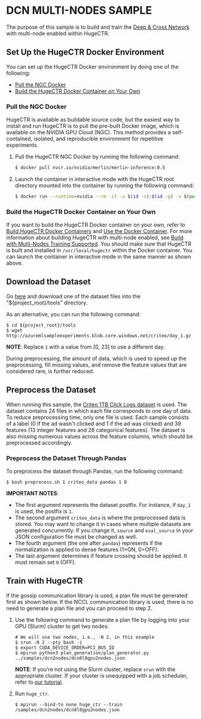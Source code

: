 # DCN MULTI-NODES SAMPLE #
The purpose of this sample is to build and train the [Deep & Cross Network](https://arxiv.org/pdf/1708.05123.pdf) with multi-node enabled within HugeCTR.

## Set Up the HugeCTR Docker Environment ##
You can set up the HugeCTR Docker environment by doing one of the following:
- [Pull the NGC Docker](#pull-the-ngc-docker)
- [Build the HugeCTR Docker Container on Your Own](#build-the-hugectr-docker-container-on-your-own)

### Pull the NGC Docker ###
HugeCTR is available as buildable source code, but the easiest way to install and run HugeCTR is to pull the pre-built Docker image, which is available on the NVIDIA GPU Cloud (NGC). This method provides a self-contained, isolated, and reproducible environment for repetitive experiments.

1. Pull the HugeCTR NGC Docker by running the following command:
   ```bash
   $ docker pull nvcr.io/nvidia/merlin/merlin-inference:0.5
   ```
2. Launch the container in interactive mode with the HugeCTR root directory mounted into the container by running the following command:
   ```bash
   $ docker run --runtime=nvidia --rm -it -u $(id -u):$(id -g) -v $(pwd):/hugectr -w /hugectr nvcr.io/nvidia/merlin/merlin-inference:0.5
   ```

### Build the HugeCTR Docker Container on Your Own ###
If you want to build the HugeCTR Docker container on your own, refer to [Build HugeCTR Docker Containers](../../tools/dockerfiles#build-container-for-model-training) and [Use the Docker Container](../docs/mainpage.md#use-docker-container). For more information about building HugeCTR with multi-node enabled, see [Build with Multi-Nodes Training Supported](../docs/mainpage.md#build-with-multi-nodes-training-supported). You should make sure that HugeCTR is built and installed in `/usr/local/hugectr` within the Docker container. You can launch the container in interactive mode in the same manner as shown above.

## Download the Dataset ##
Go [here](https://ailab.criteo.com/download-criteo-1tb-click-logs-dataset/) and download one of the dataset files into the "${project_root}/tools" directory. 

As an alternative, you can run the following command:
```
$ cd ${project_root}/tools
$ wget http://azuremlsampleexperiments.blob.core.windows.net/criteo/day_1.gz
```

**NOTE**: Replace `1` with a value from [0, 23] to use a different day.

During preprocessing, the amount of data, which is used to speed up the preprocessing, fill missing values, and remove the feature values that are considered rare, is further reduced.

## Preprocess the Dataset ##
When running this sample, the [Criteo 1TB Click Logs dataset](https://ailab.criteo.com/download-criteo-1tb-click-logs-dataset/) is used. The dataset contains 24 files in which each file corresponds to one day of data. To reduce preprocessing time, only one file is used. Each sample consists of a label (0 if the ad wasn't clicked and 1 if the ad was clicked) and 39 features (13 integer features and 26 categorical features). The dataset is also missing numerous values across the feature columns, which should be preprocessed accordingly.

### Preprocess the Dataset Through Pandas ####
To preprocess the dataset through Pandas, run the following command:
```shell
$ bash preprocess.sh 1 criteo_data pandas 1 0
```

**IMPORTANT NOTES**: 
- The first argument represents the dataset postfix. For instance, if `day_1` is used, the postfix is `1`.
- The second argument `criteo_data` is where the preprocessed data is stored. You may want to change it in cases where multiple datasets are generated concurrently. If you change it, `source` and `eval_source` in your JSON configuration file must be changed as well.
- The fourth argument (the one after `pandas`) represents if the normalization is applied to dense features (1=ON, 0=OFF).
- The last argument determines if feature crossing should be applied. It must remain set `0` (OFF).

## Train with HugeCTR ##
If the gossip communication library is used, a plan file must be generated first as shown below. If the NCCL communication library is used, there is no need to generate a plan file and you can proceed to step 2. 

1. Use the following command to generate a plan file by logging into your GPU (Slurm) cluster to get two nodes: 
   ```shell
   # We will use two nodes, i.e., -N 2, in this example
   $ srun -N 2 --pty bash -i
   $ export CUDA_DEVICE_ORDER=PCI_BUS_ID
   $ mpirun python3 plan_generation/plan_generator.py ../samples/dcn2nodes/dcn8l8gpu2nodes.json
   ```
   **NOTE**: If you're not using the Slurm cluster, replace `srun` with the appropriate cluster. If your cluster is unequipped 
   with a job scheduler, refer to [our tutorial](../tutorial/multinode-training/README.md/).

2. Run `huge_ctr`.
   ```shell
   $ mpirun --bind-to none huge_ctr --train /samples/dcn2nodes/dcn8l8gpu2nodes.json
   ```
